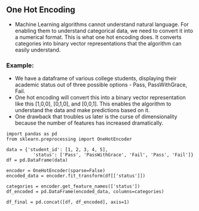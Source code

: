 ## One Hot Encoding

* Machine Learning algorithms cannot understand natural language. For enabling them to understand categorical data, we need to convert it into a numerical format. This is what one hot encoding does. It converts categories into binary vector representations that the algorithm can easily understand.

### Example:

* We have a dataframe of various college students, displaying their academic status out of three possible options - Pass, PassWithGrace, Fail.
* One hot encoding will convert this into a binary vector representation like this [1,0,0], [0,1,0], and [0,0,1]. This enables the algorithm to understand the data and make predictions based on it.
* One drawback that troubles us later is the curse of dimensionality because the number of features has increased dramatically.

```
import pandas as pd
from sklearn.preprocessing import OneHotEncoder

data = {'student_id': [1, 2, 3, 4, 5],
          'status': ['Pass', 'PassWithGrace', 'Fail', 'Pass', 'Fail']}
df = pd.DataFrame(data)

encoder = OneHotEncoder(sparse=False)
encoded_data = encoder.fit_transform(df[['status']])

categories = encoder.get_feature_names(['status'])
df_encoded = pd.DataFrame(encoded_data, columns=categories)

df_final = pd.concat([df, df_encoded], axis=1)
